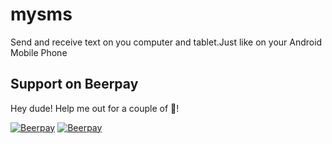 # mysms
Send and receive text on you computer and tablet.Just like on your Android Mobile Phone 

## Support on Beerpay
Hey dude! Help me out for a couple of :beers:!

[![Beerpay](https://beerpay.io/ashu-22/mysms/badge.svg?style=beer-square)](https://beerpay.io/ashu-22/mysms)  [![Beerpay](https://beerpay.io/ashu-22/mysms/make-wish.svg?style=flat-square)](https://beerpay.io/ashu-22/mysms?focus=wish)